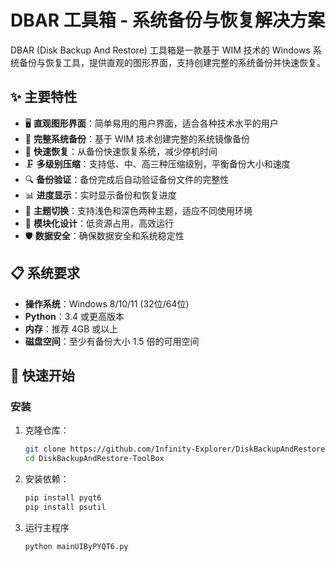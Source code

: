 # DBAR 工具箱 - 系统备份与恢复解决方案

DBAR (Disk Backup And Restore) 工具箱是一款基于 WIM 技术的 Windows 系统备份与恢复工具，提供直观的图形界面，支持创建完整的系统备份并快速恢复。

## ✨ 主要特性

- 🖥️ **直观图形界面**：简单易用的用户界面，适合各种技术水平的用户
- 💾 **完整系统备份**：基于 WIM 技术创建完整的系统镜像备份
- 🔄 **快速恢复**：从备份快速恢复系统，减少停机时间
- 🗜️ **多级别压缩**：支持低、中、高三种压缩级别，平衡备份大小和速度
- 🔍 **备份验证**：备份完成后自动验证备份文件的完整性
- 📊 **进度显示**：实时显示备份和恢复进度
- 🎨 **主题切换**：支持浅色和深色两种主题，适应不同使用环境
- 🧩 **模块化设计**：低资源占用，高效运行
- 🛡️ **数据安全**：确保数据安全和系统稳定性

## 📋 系统要求

- **操作系统**：Windows 8/10/11 (32位/64位)
- **Python**：3.4 或更高版本
- **内存**：推荐 4GB 或以上
- **磁盘空间**：至少有备份大小 1.5 倍的可用空间

## 🚀 快速开始

### 安装

1. 克隆仓库：
   ```bash
   git clone https://github.com/Infinity-Explorer/DiskBackupAndRestore-ToolBox.git
   cd DiskBackupAndRestore-ToolBox

2. 安装依赖：
   ```bash
   pip install pyqt6
   pip install psutil

3. 运行主程序
   ```bash
   python mainUIByPYQT6.py
